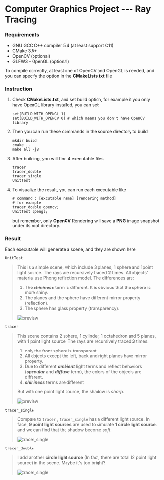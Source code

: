 # Computer Graphics Project --- Ray Tracing

### Requirements

+ GNU GCC C++ compiler 5.4 (at least support C11)
+ CMake 3.5+
+ OpenCV (optional)
+ GLFW3 - OpenGL (optional)

To compile correctly, at least one of OpenCV and OpenGL is needed, and you can specify the option in the **CMakeLists.txt** file

### Instruction

1. Check **CMakeLists.txt**, and set build option, for example if you only have OpenGL library installed, you can set:    

   ```shell
   set(BUILD_WITH_OPENGL 1)
   set(BUILD_WITH_OPENCV 0) # which means you don't have OpenCV library
   ```

2. Then you can run these commands in the source directory to build

   ```shell
   mkdir build
   cmake ..
   make all -j8
   ```

3. After building, you will find 4 executable files

   ```shell
   tracer
   tracer_double
   tracer_single
   UnitTest
   ```

4. To visualize the result, you can run each executable like

   ```shell
   # command : [excutable name] [rendering method]
   # for example
   tracer_double opencv;
   UnitTest opengl;
   ```

   but remember, only **OpenCV** Rendering will save a **PNG** image snapshot under its root directory.

### Result

Each executable will generate a scene, and they are shown here

`UnitTest`

> This is a simple scene, which include 3 planes, 1 sphere and 1point light source. The rays are recursively traced **2** times. All objects' material use Phong reflection model. The differences are: 
>
> 1. The ***shininess*** term is different. It is obvious that the sphere is more shiny.
> 2. The planes and the sphere have different mirror property (reflection).
> 3. The sphere has glass property (transparency).
>
> ![preview](/home/liwen/Documents/CG/unit_test.png)



`tracer`

> This scene contains 2 sphere, 1 cylinder, 1 octahedron and 5 planes, with 1 point light source. The rays are recursively traced **3** times.
>
> 1. only the front sphere is transparent.
> 2. All objects except the left, back and right planes have mirror property.
> 3. Due to different ***ambient*** light terms and reflect behaviors (***specular*** and ***diffuse*** term), the colors of the objects are different.
> 4. ***shininess*** terms are different
>
> But with one point light source, the shadow is *sharp*.
>
> ![preview](/home/liwen/Documents/CG/single_lightsource.png)



`tracer_single`

> Compare to `tracer` , `tracer_single` has a different light source. In face, **9 point light sources** are used to simulate **1 circle light source**. and we can find that the shadow become *soft*.
>
> ![tracer_single](/home/liwen/Documents/CG/single_multi-lightsource.png)



`tracer_double`

> I add another **circle light source** (In fact, there are total 12 point light source) in the scene. Maybe it's too bright?
>
> ![tracer_single](/home/liwen/Documents/CG/double_multi-lightsource.png)



